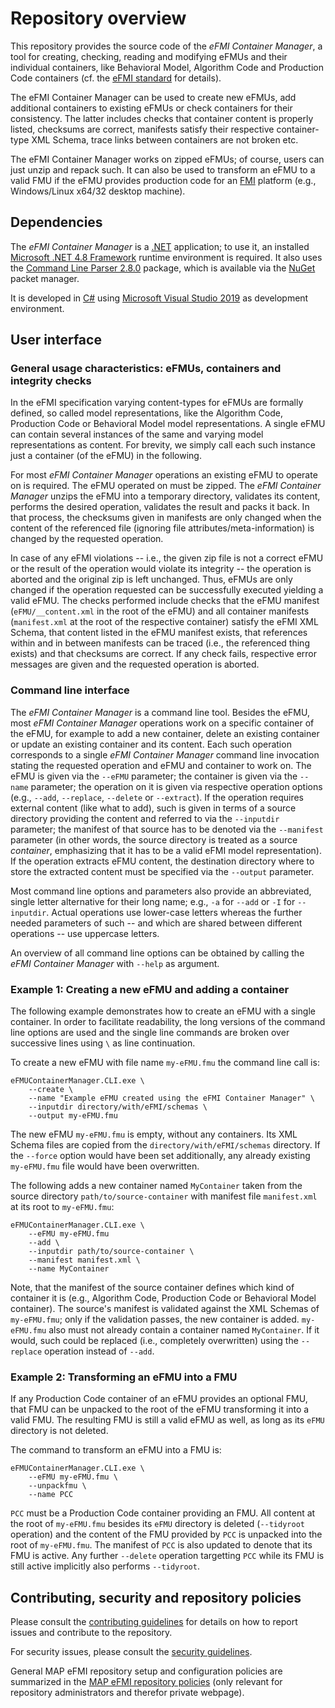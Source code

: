 # Repository overview

This repository provides the source code of the _eFMI Container Manager_, a tool for creating, checking, reading and modifying eFMUs and their individual containers, like Behavioral Model, Algorithm Code and Production Code containers (cf. the [eFMI standard](https://efmi-standard.org) for details).

The eFMI Container Manager can be used to create new eFMUs, add additional containers to existing eFMUs or check containers for their consistency. The latter includes checks that container content is properly listed, checksums are correct, manifests satisfy their respective container-type XML Schema, trace links between containers are not broken etc.

The eFMI Container Manager works on zipped eFMUs; of course, users can just unzip and repack such. It can also be used to transform an eFMU to a valid FMU if the eFMU provides production code for an [FMI](https://fmi-standard.org/) platform (e.g., Windows/Linux x64/32 desktop machine).

## Dependencies

The _eFMI Container Manager_ is a [.NET](https://dotnet.microsoft.com/) application; to use it, an installed [Microsoft .NET 4.8 Framework](https://dotnet.microsoft.com/) runtime environment is required. It also uses the [Command Line Parser 2.8.0](https://github.com/commandlineparser/commandline) package, which is available via the [NuGet](https://www.nuget.org) packet manager.

It is developed in [C#](https://en.wikipedia.org/wiki/C_Sharp_(programming_language)) using [Microsoft Visual Studio 2019](https://visualstudio.microsoft.com/) as development environment.

## User interface

### General usage characteristics: eFMUs, containers and integrity checks 

In the eFMI specification varying content-types for eFMUs are formally defined, so called model representations, like the Algorithm Code, Production Code or Behavioral Model model representations. A single eFMU can contain several instances of the same and varying model representations as content. For brevity, we simply call each such instance just a container (of the eFMU) in the following.

For most _eFMI Container Manager_ operations an existing eFMU to operate on is required. The eFMU operated on must be zipped. The _eFMI Container Manager_ unzips the eFMU into a temporary directory, validates its content, performs the desired operation, validates the result and packs it back. In that process, the checksums given in manifests are only changed when the content of the referenced file (ignoring file attributes/meta-information) is changed by the requested operation.

In case of any eFMI violations -- i.e., the given zip file is not a correct eFMU or the result of the operation would violate its integrity -- the operation is aborted and the original zip is left unchanged. Thus, eFMUs are only changed if the operation requested can be successfully executed yielding a valid eFMU. The checks performed include checks that the eFMU manifest (`eFMU/__content.xml` in the root of the eFMU) and all container manifests (`manifest.xml` at the root of the respective container) satisfy the eFMI XML Schema, that content listed in the eFMU manifest exists, that references within and in between manifests can be traced (i.e., the referenced thing exists) and that checksums are correct. If any check fails, respective error messages are given and the requested operation is aborted.

### Command line interface

The _eFMI Container Manager_ is a command line tool. Besides the eFMU, most _eFMI Container Manager_ operations work on a specific container of the eFMU, for example to add a new container, delete an existing container or update an existing container and its content. Each such operation corresponds to a single _eFMI Container Manager_ command line invocation stating the requested operation and eFMU and container to work on. The eFMU is given via the `--eFMU` parameter; the container is given via the `--name` parameter; the operation on it is given via respective operation options (e.g., `--add`, `--replace`, `--delete` or `--extract`). If the operation requires external content (like what to add), such is given in terms of a source directory providing the content and referred to via the `--inputdir` parameter; the manifest of that source has to be denoted via the `--manifest` parameter (in other words, the source directory is treated as a source _container_, emphasizing that it has to be a valid eFMI model representation). If the operation extracts eFMU content, the destination directory where to store the extracted content must be specified via the `--output` parameter.

Most command line options and parameters also provide an abbreviated, single letter alternative for their long name; e.g., `-a` for `--add`  or `-I` for `--inputdir`. Actual operations use lower-case letters whereas the further needed parameters of such -- and which are shared between different operations -- use uppercase letters.

An overview of all command line options can be obtained by calling the _eFMI Container Manager_ with `--help` as argument.

### Example 1: Creating a new eFMU and adding a container

The following example demonstrates how to create an eFMU with a single container. In order to facilitate readability, the long versions of the command line options are used and the single line commands are broken over successive lines using `\` as line continuation.

To create a new eFMU with file name `my-eFMU.fmu` the command line call is:

```
eFMUContainerManager.CLI.exe \
	--create \
	--name "Example eFMU created using the eFMI Container Manager" \
	--inputdir directory/with/eFMI/schemas \
	--output my-eFMU.fmu
```

The new eFMU `my-eFMU.fmu` is empty, without any containers. Its XML Schema files are copied from the `directory/with/eFMI/schemas` directory. If the `--force` option would have been set additionally, any already existing `my-eFMU.fmu` file would have been overwritten.

The following adds a new container named `MyContainer` taken from the source directory `path/to/source-container` with manifest file `manifest.xml` at its root to `my-eFMU.fmu`:

```
eFMUContainerManager.CLI.exe \
	--eFMU my-eFMU.fmu
	--add \
	--inputdir path/to/source-container \
	--manifest manifest.xml \
	--name MyContainer
```

Note, that the manifest of the source container defines which kind of container it is (e.g., Algorithm Code, Production Code or Behavioral Model container). The source's manifest is validated against the XML Schemas of `my-eFMU.fmu`; only if the validation passes, the new container is added. `my-eFMU.fmu` also must not already contain a container named `MyContainer`. If it would, such could be replaced (i.e., completely overwritten) using the `--replace` operation instead of `--add`.

### Example 2: Transforming an eFMU into a FMU

If any Production Code container of an eFMU provides an optional FMU, that FMU can be unpacked to the root of the eFMU transforming it into a valid FMU. The resulting FMU is still a valid eFMU as well, as long as its `eFMU` directory is not deleted.

The command to transform an eFMU into a FMU is:

```
eFMUContainerManager.CLI.exe \
	--eFMU my-eFMU.fmu \
	--unpackfmu \
	--name PCC
```

`PCC` must be a Production Code container providing an FMU. All content at the root of `my-eFMU.fmu` besides its `eFMU` directory is deleted (`--tidyroot` operation) and the content of the FMU provided by `PCC` is unpacked into the root of `my-eFMU.fmu`. The manifest of `PCC` is also updated to denote that its FMU is active. Any further `--delete` operation targetting `PCC` while its FMU is still active implicitly also performs `--tidyroot`.

## Contributing, security and repository policies

Please consult the [contributing guidelines](CONTRIBUTING.md) for details on how to report issues and contribute to the repository.

For security issues, please consult the [security guidelines](SECURITY.md).

General MAP eFMI repository setup and configuration policies are summarized in the [MAP eFMI repository policies](https://github.com/modelica/efmi-organization/wiki/Repositories#public-repository-policies) (only relevant for repository administrators and therefor private webpage).
